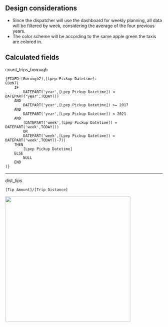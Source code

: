 ## Design considerations
- Since the dispatcher will use the dashboard for weekly planning, all data will be filtered by week, considering the average of the four previous years. 
- The color scheme will be according to the same apple green the taxis are colored in.

## Calculated fields
count_trips_borough
```
{FIXED [Borough2],[Lpep Pickup Datetime]:
COUNT(
    IF 
        DATEPART('year',[Lpep Pickup Datetime]) < DATEPART('year',TODAY())
    AND
        DATEPART('year',[Lpep Pickup Datetime]) >= 2017
    AND
        DATEPART('year',[Lpep Pickup Datetime]) < 2021
    AND
        (DATEPART('week',[Lpep Pickup Datetime]) = DATEPART('week',TODAY())
        OR
        DATEPART('week',[Lpep Pickup Datetime]) = DATEPART('week',TODAY()-7))
    THEN
        [Lpep Pickup Datetime]
    ELSE
        NULL
    END
)}
```

----------- 

dist_tips
```
[Tip Amount]/[Trip Distance]
```

<img src="https://user-images.githubusercontent.com/52865532/147895641-955b4397-ed6d-4221-80a4-74a3b78bf26f.png" width="400">
